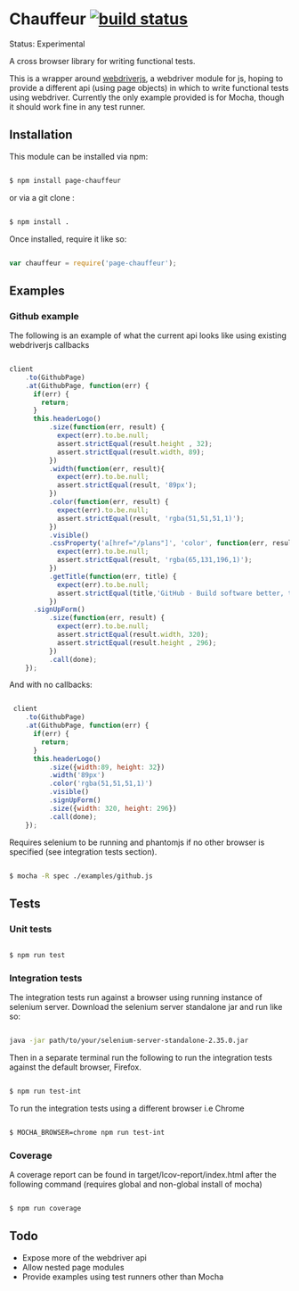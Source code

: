 # Chauffeur [![build status](https://secure.travis-ci.org/lawrencec/chauffeur.png)](http://travis-ci.org/lawrencec/chauffeur)

Status: Experimental

A cross browser library for writing functional tests.

This is a wrapper around [webdriverjs](https://github.com/camme/webdriverjs/), a webdriver module for js, hoping to provide a
different api (using page objects) in which to write functional tests using webdriver. Currently the only example provided is for Mocha, though it should work fine in any test runner.

## Installation

This module can be installed via npm:

``` bash

$ npm install page-chauffeur

```

or via a git clone :

``` bash

$ npm install .

```

Once installed, require it like so:

``` js

var chauffeur = require('page-chauffeur');

```

## Examples

### Github example

The following is an example of what the current api looks like using existing webdriverjs callbacks

``` js

client
    .to(GithubPage)
    .at(GithubPage, function(err) {
      if(err) {
        return;
      }
      this.headerLogo()
          .size(function(err, result) {
            expect(err).to.be.null;
            assert.strictEqual(result.height , 32);
            assert.strictEqual(result.width, 89);
          })
          .width(function(err, result){
            expect(err).to.be.null;
            assert.strictEqual(result, '89px');
          })
          .color(function(err, result) {
            expect(err).to.be.null;
            assert.strictEqual(result, 'rgba(51,51,51,1)');
          })
          .visible()
          .cssProperty('a[href="/plans"]', 'color', function(err, result) {
            expect(err).to.be.null;
            assert.strictEqual(result, 'rgba(65,131,196,1)');
          })
          .getTitle(function(err, title) {
            expect(err).to.be.null;
            assert.strictEqual(title,'GitHub · Build software better, together.');
          })
      .signUpForm()
          .size(function(err, result) {
            expect(err).to.be.null;
            assert.strictEqual(result.width, 320);
            assert.strictEqual(result.height , 296);
          })
          .call(done);
    });
```

And with no callbacks:

``` js

 client
    .to(GithubPage)
    .at(GithubPage, function(err) {
      if(err) {
        return;
      }
      this.headerLogo()
          .size({width:89, height: 32})
          .width('89px')
          .color('rgba(51,51,51,1)')
          .visible()
          .signUpForm()
          .size({width: 320, height: 296})
          .call(done);
    });

```
Requires selenium to be running and phantomjs if no other browser is specified (see integration tests section).

``` bash

$ mocha -R spec ./examples/github.js

```

## Tests

### Unit tests

``` bash

$ npm run test

```

### Integration tests

The integration tests run against a browser using running instance of selenium server.
Download the selenium server standalone jar and run like so:

``` bash

java -jar path/to/your/selenium-server-standalone-2.35.0.jar

```

Then in a separate terminal run the following to run the integration tests against the default browser, Firefox.

``` bash

$ npm run test-int

```

To run the integration tests using a different browser i.e Chrome

``` bash

$ MOCHA_BROWSER=chrome npm run test-int

```

### Coverage

A coverage report can be found in target/lcov-report/index.html after the following command (requires global and non-global install of mocha)

``` bash

$ npm run coverage

```

## Todo

- Expose more of the webdriver api
- Allow nested page modules
- Provide examples using test runners other than Mocha


